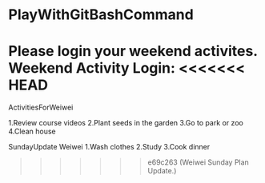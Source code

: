 # PlayWithGitBashCommand

Please login your weekend activites.
Weekend Activity Login:
<<<<<<< HEAD
=======

ActivitiesForWeiwei

1.Review course videos
2.Plant seeds in the garden
3.Go to park or zoo
4.Clean house

SundayUpdate
Weiwei
1.Wash clothes
2.Study
3.Cook dinner
>>>>>>> e69c263 (Weiwei Sunday Plan Update.)
